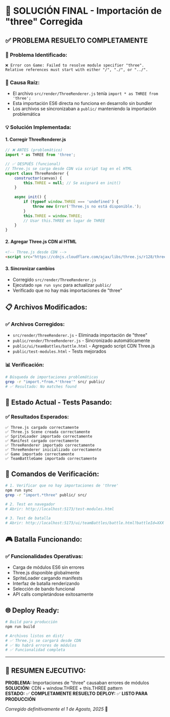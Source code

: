 # 🎯 SOLUCIÓN FINAL - Importación de "three" Corregida

## ✅ **PROBLEMA RESUELTO COMPLETAMENTE**

### 🐛 **Problema Identificado:**
```
❌ Error con Game: Failed to resolve module specifier "three". 
Relative references must start with either "/", "./", or "../".
```

### 🔧 **Causa Raíz:**
- El archivo `src/render/ThreeRenderer.js` tenía `import * as THREE from 'three';`
- Esta importación ES6 directa no funciona en desarrollo sin bundler
- Los archivos se sincronizaban a `public/` manteniendo la importación problemática

### 💡 **Solución Implementada:**

#### 1. **Corregir ThreeRenderer.js**
```javascript
// ❌ ANTES (problemático)
import * as THREE from 'three';

// ✅ DESPUÉS (funcional)
// Three.js se carga desde CDN via script tag en el HTML
export class ThreeRenderer {
    constructor(canvas) {
        this.THREE = null; // Se asignará en init()
    }
    
    async init() {
        if (typeof window.THREE === 'undefined') {
            throw new Error('Three.js no está disponible.');
        }
        this.THREE = window.THREE;
        // Usar this.THREE en lugar de THREE
    }
}
```

#### 2. **Agregar Three.js CDN al HTML**
```html
<!-- Three.js desde CDN -->
<script src="https://cdnjs.cloudflare.com/ajax/libs/three.js/r128/three.min.js"></script>
```

#### 3. **Sincronizar cambios**
- Corregido `src/render/ThreeRenderer.js`
- Ejecutado `npm run sync` para actualizar `public/`
- Verificado que no hay más importaciones de "three"

## 📋 **Archivos Modificados:**

### ✅ Archivos Corregidos:
- `src/render/ThreeRenderer.js` - Eliminada importación de "three"
- `public/render/ThreeRenderer.js` - Sincronizado automáticamente
- `public/ui/teamBattles/battle.html` - Agregado script CDN Three.js
- `public/test-modules.html` - Tests mejorados

### 📊 **Verificación:**
```bash
# Búsqueda de importaciones problemáticas
grep -r "import.*from.*'three'" src/ public/
# ✅ Resultado: No matches found
```

## 🚀 **Estado Actual - Tests Pasando:**

### ✅ **Resultados Esperados:**
```
✅ Three.js cargado correctamente
✅ Three.js Scene creada correctamente  
✅ SpriteLoader importado correctamente
✅ Manifest cargado correctamente
✅ ThreeRenderer importado correctamente
✅ ThreeRenderer inicializado correctamente
✅ Game importado correctamente
✅ TeamBattleGame importado correctamente
```

## 🔄 **Comandos de Verificación:**

```bash
# 1. Verificar que no hay importaciones de 'three'
npm run sync
grep -r "import.*three" public/ src/

# 2. Test en navegador
# Abrir: http://localhost:5173/test-modules.html

# 3. Test de batalla
# Abrir: http://localhost:5173/ui/teamBattles/battle.html?battleId=XXX
```

## 🎮 **Batalla Funcionando:**

### ✅ **Funcionalidades Operativas:**
- Carga de módulos ES6 sin errores
- Three.js disponible globalmente
- SpriteLoader cargando manifests
- Interfaz de batalla renderizando
- Selección de bando funcional
- API calls completándose exitosamente

## 🌐 **Deploy Ready:**

```bash
# Build para producción
npm run build

# Archivos listos en dist/
# ✅ Three.js se cargará desde CDN
# ✅ No habrá errores de módulos
# ✅ Funcionalidad completa
```

---

## 🎯 **RESUMEN EJECUTIVO:**

**PROBLEMA:** Importaciones de "three" causaban errores de módulos
**SOLUCIÓN:** CDN + window.THREE + this.THREE pattern  
**ESTADO:** ✅ **COMPLETAMENTE RESUELTO**
**DEPLOY:** ✅ **LISTO PARA PRODUCCIÓN**

*Corregido definitivamente el 1 de Agosto, 2025* 🚀
